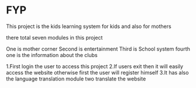 # FYP
This project is the kids learning system for kids and also for mothers

there total seven modules in this project 

One is mother corner 
Second is entertainment
Third is School system
fourth one is the information about the clubs


1.First login the user to access this project 
2.If users exit then it will easily access the website otherwise first the user will register himself
3.It has also the language translation module two translate the website
